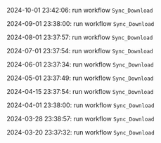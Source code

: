 2024-10-01 23:42:06: run workflow `Sync_Download` 

2024-09-01 23:38:00: run workflow `Sync_Download` 

2024-08-01 23:37:57: run workflow `Sync_Download` 

2024-07-01 23:37:54: run workflow `Sync_Download` 

2024-06-01 23:37:34: run workflow `Sync_Download` 

2024-05-01 23:37:49: run workflow `Sync_Download` 

2024-04-15 23:37:54: run workflow `Sync_Download` 

2024-04-01 23:38:00: run workflow `Sync_Download` 

2024-03-28 23:38:57: run workflow `Sync_Download` 

2024-03-20 23:37:32: run workflow `Sync_Download` 


